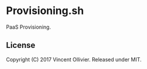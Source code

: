 Provisioning.sh
===============

PaaS Provisioning.


License
-------

Copyright (C) 2017 Vincent Ollivier. Released under MIT.
